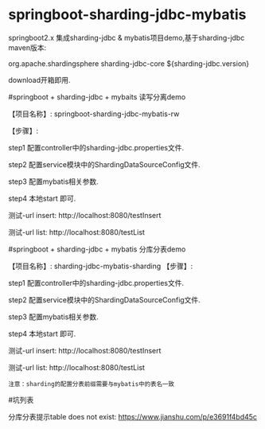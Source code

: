 # springboot-sharding-jdbc-mybatis
springboot2.x 集成sharding-jdbc &amp; mybatis项目demo,基于sharding-jdbc maven版本:

<dependency>
    <groupId>org.apache.shardingsphere</groupId>
    <artifactId>sharding-jdbc-core</artifactId>
    <version>${sharding-jdbc.version}</version>
</dependency>

download开箱即用.


#springboot + sharding-jdbc + mybaits 读写分离demo

【项目名称】: springboot-sharding-jdbc-mybatis-rw

【步骤】:

step1 配置controller中的sharding-jdbc.properties文件.

step2 配置service模块中的ShardingDataSourceConfig文件.

step3 配置mybatis相关参数.

step4 本地start 即可.

测试-url insert: http://localhost:8080/testInsert

测试-url list: http://localhost:8080/testList



#springboot + sharding-jdbc + mybatis 分库分表demo

【项目名称】: sharding-jdbc-mybatis-sharding
【步骤】:

step1 配置controller中的sharding-jdbc.properties文件.

step2 配置service模块中的ShardingDataSourceConfig文件.

step3 配置mybatis相关参数.

step4 本地start 即可.

测试-url insert: http://localhost:8080/testInsert

测试-url list: http://localhost:8080/testList

`注意：sharding的配置分表前缀需要与mybatis中的表名一致`


#坑列表

分库分表提示table does not exist: https://www.jianshu.com/p/e3691f4bd45c





